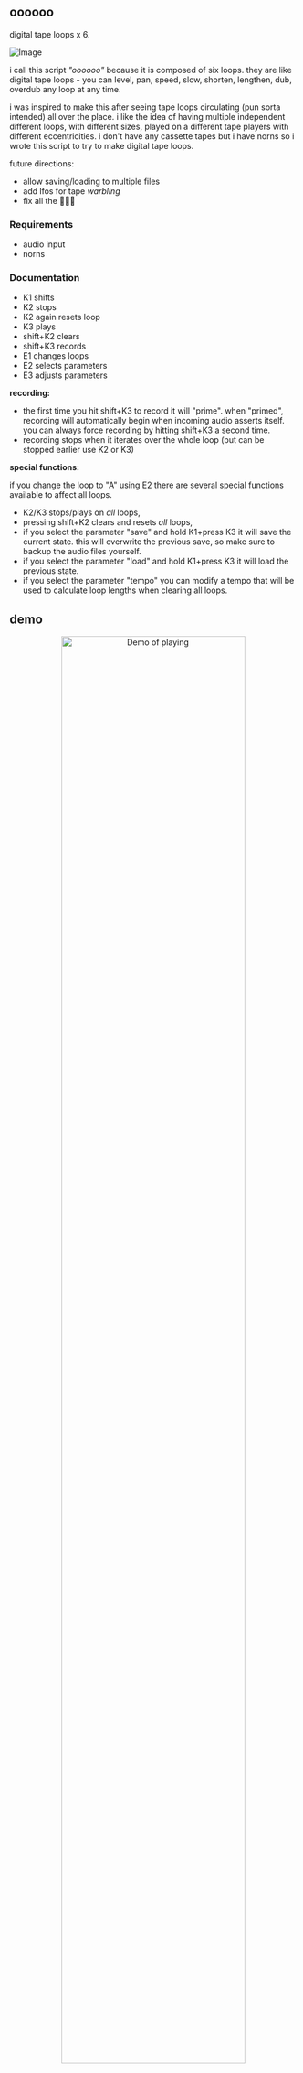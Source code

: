 ## oooooo

digital tape loops x 6.

![Image](https://user-images.githubusercontent.com/6550035/91628872-c47b8c80-e978-11ea-9d07-df79ef337a0f.gif)

i call this script *"oooooo"* because it is composed of six loops. they are like digital tape loops - you can level, pan, speed, slow, shorten, lengthen, dub, overdub any loop at any time.

i was inspired to make this after seeing tape loops circulating (pun sorta intended) all over the place. i like the idea of having multiple independent different loops, with different sizes, played on a different tape players with different eccentricities. i don't have any cassette tapes but i have norns so i wrote this script to try to make digital tape loops. 

future directions:

- allow saving/loading to multiple files
- add lfos for tape *warbling*
- fix all the 🐛🐛🐛

### Requirements

- audio input
- norns

### Documentation

- K1 shifts
- K2 stops
- K2 again resets loop
- K3 plays
- shift+K2 clears
- shift+K3 records
- E1 changes loops
- E2 selects parameters
- E3 adjusts parameters

**recording:**

- the first time you hit shift+K3 to record it will "prime". when "primed", recording will automatically begin when incoming audio asserts itself. you can always force recording by hitting shift+K3 a second time.
- recording stops when it iterates over the whole loop (but can be stopped earlier use K2 or K3)


**special functions:**

if you change the loop to "A" using E2 there are several special functions available to affect all loops.

- K2/K3 stops/plays on *all* loops,
- pressing shift+K2 clears and resets *all* loops,
- if you select the parameter "save" and hold K1+press K3 it will save the current state. this will overwrite the previous save, so make sure to backup the audio files yourself.
- if you select the parameter "load" and hold K1+press K3 it will load the previous state.
- if you select the parameter "tempo" you can modify a tempo that will be used to calculate loop lengths when clearing all loops.


## demo 

<p align="center"><a href="https://www.instagram.com/p/CEb2CDQBXaz/"><img src="https://user-images.githubusercontent.com/6550035/91628605-30102a80-e976-11ea-9d0e-249e6219c411.png" alt="Demo of playing" width=80%></a></p>


<p align="center"><a href="https://www.instagram.com/p/CEeMRPDhCt_/"><img src="https://user-images.githubusercontent.com/6550035/91628603-2be40d00-e976-11ea-93ee-6f58fc835142.png" alt="Demo of playing" width=80%></a></p>

## my other norns

- [barcode](https://github.com/schollz/barcode): replays a buffer six times, at different levels & pans & rates & positions, modulated by lfos on every parameter.
- [blndr](https://github.com/schollz/blndr): a quantized delay with time morphing
- [clcks](https://github.com/schollz/clcks): a tempo-locked repeater for monome norns

## license 

mit 

